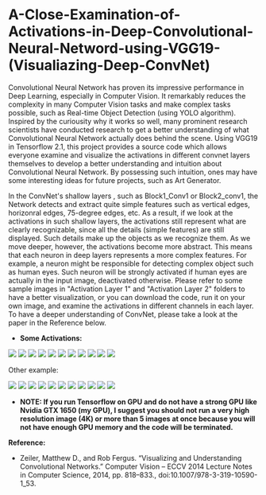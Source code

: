 # A-Close-Examination-of-Activations-in-Deep-Convolutional-Neural-Netword-using-VGG19-(Visualiazing-Deep-ConvNet)
Convolutional Neural Network has proven its impressive performance in Deep Learning, especially in Computer Vision. It remarkably reduces the complexity in many Computer Vision tasks and make complex tasks possible, such as Real-time Object Detection (using YOLO algorithm). Inspired by the curiousity why it works so well, many prominent research scientists have conducted research to get a better understanding of what Convolutional Neural Network actually does behind the scene. Using VGG19 in Tensorflow 2.1, this project provides a source code which allows everyone examine and visualize the activations in different convnet layers themselves to develop a better understanding and intuition about Convolutional Neural Network. By possessing such intuition, ones may have some interesting ideas for future projects, such as Art Generator.

In the ConvNet's shallow layers , such as Block1_Conv1 or Block2_conv1, the Network detects and extract quite simple features such as vertical edges, horizonral edges, 75-degree edges, etc. As a result, if we look at the activations in such shallow layers, the activations still represent what are clearly recognizable, since all the details (simple features) are still displayed. Such details make up the objects as we recognize them. As we move deeper, however, the activations become more abstract. This means that each neuron in deep layers represents a more complex features. For example, a neuron might be responsible for detecting complex object such as human eyes. Such neuron will be strongly activated if human eyes are actually in the input image, deactivated otherwise. Please refer to some sample images in "Activation Layer 1" and "Activation Layer 2" folders to have a better visualization, or you can download the code, run it on your own image, and examine the activations in different channels in each layer. To have a deeper understanding of ConvNet, please take a look at the paper in the Reference below.

* **Some Activations:**
<img src = "Layer Activations 1/A_Original.png">
<img src = "Layer Activations 1/Block1_Conv1.png">
<img src = "Layer Activations 1/Block1_Pool.png">
<img src = "Layer Activations 1/Block2_Conv1.png">
<img src = "Layer Activations 1/Block2_Pool.png">
<img src = "Layer Activations 1/Block3_Conv1.png">
<img src = "Layer Activations 1/Block3_Pool.png">
<img src = "Layer Activations 1/Block4_Conv1.png">
<img src = "Layer Activations 1/Block4_Pool.png">
<img src = "Layer Activations 1/Block5_Conv1.png">
<img src = "Layer Activations 1/Block5_Pool.png">

Other example:

<img src = "Layer Activations 2/A_Original.png">
<img src = "Layer Activations 2/Block1_Conv1.png">
<img src = "Layer Activations 2/Block1_Pool.png">
<img src = "Layer Activations 2/Block2_Conv1.png">
<img src = "Layer Activations 2/Block2_Pool.png">
<img src = "Layer Activations 2/Block3_Conv1.png">
<img src = "Layer Activations 2/Block3_Pool.png">
<img src = "Layer Activations 2/Block4_Conv1.png">
<img src = "Layer Activations 2/Block4_Pool.png">
<img src = "Layer Activations 2/Block5_Conv1.png">
<img src = "Layer Activations 2/Block5_Pool.png">


* **NOTE: If you run Tensorflow on GPU and do not have a strong GPU like Nvidia GTX 1650 (my GPU), I suggest you should not run a very high resolution image (4K) or more than 5 images at once because you will not have enough GPU memory and the code will be terminated.**


**Reference:**
- Zeiler, Matthew D., and Rob Fergus. “Visualizing and Understanding Convolutional Networks.” Computer Vision – ECCV 2014 Lecture Notes in Computer Science, 2014, pp. 818–833., doi:10.1007/978-3-319-10590-1_53.

